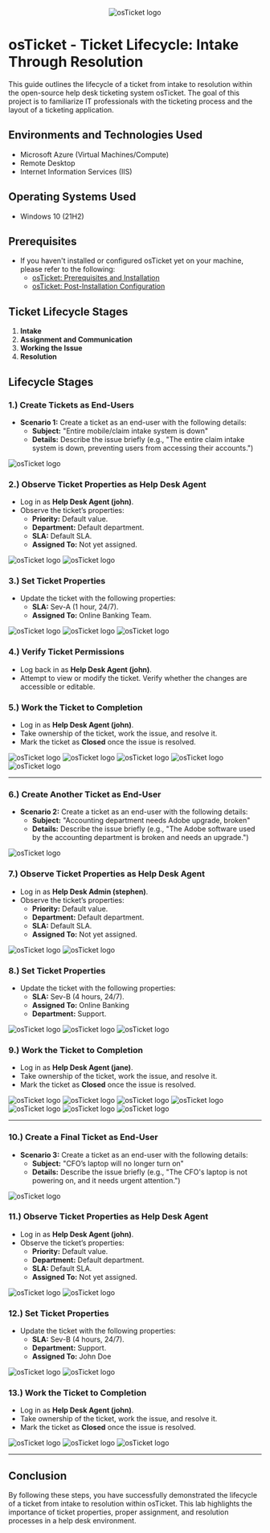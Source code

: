 <p align="center">
<img src="https://i.imgur.com/Clzj7Xs.png" alt="osTicket logo"/>
</p>

<h1>osTicket - Ticket Lifecycle: Intake Through Resolution</h1>
This guide outlines the lifecycle of a ticket from intake to resolution within the open-source help desk ticketing system osTicket.  The goal of this project is to familiarize IT professionals with the ticketing process and the layout of a ticketing application.

<br />


<h2>Environments and Technologies Used</h2>

- Microsoft Azure (Virtual Machines/Compute)
- Remote Desktop
- Internet Information Services (IIS)

<h2>Operating Systems Used </h2>

- Windows 10</b> (21H2)

<h2>Prerequisites</h2>

- If you haven't installed or configured osTicket yet on your machine, please refer to the following:
  - <a href="https://github.com/cristopherb19/osTicket-prereqs">osTicket: Prerequisites and Installation</a>
  - <a href="https://github.com/cristopherb19/osTicket-post-install-config">osTicket: Post-Installation Configuration</a>

<h2>Ticket Lifecycle Stages</h2>

1. **Intake**
2. **Assignment and Communication**
3. **Working the Issue**
4. **Resolution**

<h2>Lifecycle Stages</h2>

<h3>1.) Create Tickets as End-Users</h3>

- **Scenario 1:** Create a ticket as an end-user with the following details:
  - **Subject:** "Entire mobile/claim intake system is down"
  - **Details:** Describe the issue briefly (e.g., "The entire claim intake system is down, preventing users from accessing their accounts.")

<img src="https://imgur.com/gEn5F1V.png" alt="osTicket logo"/>

<h3>2.) Observe Ticket Properties as Help Desk Agent</h3>

- Log in as **Help Desk Agent (john)**.
- Observe the ticket’s properties:
  - **Priority:** Default value.
  - **Department:** Default department.
  - **SLA:** Default SLA.
  - **Assigned To:** Not yet assigned.
 
<img src="https://imgur.com/17491yn.png" alt="osTicket logo"/>
<img src="https://imgur.com/fvyCybX.png" alt="osTicket logo"/>

<h3>3.) Set Ticket Properties</h3>

- Update the ticket with the following properties:
  - **SLA:** Sev-A (1 hour, 24/7).
  - **Assigned To:** Online Banking Team.

<img src="https://imgur.com/fvyCybX.png" alt="osTicket logo"/>
<img src="https://imgur.com/jUZFwGO.png" alt="osTicket logo"/>
<img src="https://imgur.com/CA1jgoL.png" alt="osTicket logo"/>

<h3>4.) Verify Ticket Permissions</h3>

- Log back in as **Help Desk Agent (john)**.
- Attempt to view or modify the ticket. Verify whether the changes are accessible or editable.

<h3>5.) Work the Ticket to Completion</h3>

- Log in as **Help Desk Agent (john)**.
- Take ownership of the ticket, work the issue, and resolve it.
- Mark the ticket as **Closed** once the issue is resolved.

<img src="https://imgur.com/SY0bbCt.png" alt="osTicket logo"/>
<img src="https://imgur.com/4Ox2Hsb.png" alt="osTicket logo"/>
<img src="https://imgur.com/kANvRzD.png" alt="osTicket logo"/>
<img src="https://imgur.com/UST0jzM.png" alt="osTicket logo"/>
<img src="https://imgur.com/oqNu9A3.png" alt="osTicket logo"/>

---

<h3>6.) Create Another Ticket as End-User</h3>

- **Scenario 2:** Create a ticket as an end-user with the following details:
  - **Subject:** "Accounting department needs Adobe upgrade, broken"
  - **Details:** Describe the issue briefly (e.g., "The Adobe software used by the accounting department is broken and needs an upgrade.")
 
<img src="https://imgur.com/weWurnV.png" alt="osTicket logo"/>

<h3>7.) Observe Ticket Properties as Help Desk Agent</h3>

- Log in as **Help Desk Admin (stephen)**.
- Observe the ticket’s properties:
  - **Priority:** Default value.
  - **Department:** Default department.
  - **SLA:** Default SLA.
  - **Assigned To:** Not yet assigned.
 
<img src="https://imgur.com/gN7Tir3.png" alt="osTicket logo"/>
<img src="https://imgur.com/skF8sLW.png" alt="osTicket logo"/>

<h3>8.) Set Ticket Properties</h3>

- Update the ticket with the following properties:
  - **SLA:** Sev-B (4 hours, 24/7).
  - **Assigned To:** Online Banking
  - **Department:** Support.
 
<img src="https://imgur.com/CA3taCk.png" alt="osTicket logo"/>
<img src="https://imgur.com/tEgEvIF.png" alt="osTicket logo"/>
<img src="https://imgur.com/515aOmA.png" alt="osTicket logo"/>


<h3>9.) Work the Ticket to Completion</h3>

- Log in as **Help Desk Agent (jane)**.
- Take ownership of the ticket, work the issue, and resolve it.
- Mark the ticket as **Closed** once the issue is resolved.

<img src="https://imgur.com/wM0mZfw.png" alt="osTicket logo"/>
<img src="https://imgur.com/UFQcPfN.png" alt="osTicket logo"/>
<img src="https://imgur.com/14hagYx.png" alt="osTicket logo"/>
<img src="https://imgur.com/YDmgIo4.png" alt="osTicket logo"/>
<img src="https://imgur.com/VMrlQgR.png" alt="osTicket logo"/>
<img src="https://imgur.com/ZY33HEj.png" alt="osTicket logo"/>
<img src="https://imgur.com/6PTTRcr.png" alt="osTicket logo"/>


---

<h3>10.) Create a Final Ticket as End-User</h3>

- **Scenario 3:** Create a ticket as an end-user with the following details:
  - **Subject:** "CFO’s laptop will no longer turn on"
  - **Details:** Describe the issue briefly (e.g., "The CFO's laptop is not powering on, and it needs urgent attention.")
 
<img src="https://imgur.com/BGgVM9a.png" alt="osTicket logo"/>


<h3>11.) Observe Ticket Properties as Help Desk Agent</h3>

- Log in as **Help Desk Agent (john)**.
- Observe the ticket’s properties:
  - **Priority:** Default value.
  - **Department:** Default department.
  - **SLA:** Default SLA.
  - **Assigned To:** Not yet assigned.

<img src="https://imgur.com/4vWQLb3.png" alt="osTicket logo"/>
<img src="https://imgur.com/QbqbdQk.png" alt="osTicket logo"/>

<h3>12.) Set Ticket Properties</h3>

- Update the ticket with the following properties:
  - **SLA:** Sev-B (4 hours, 24/7).
  - **Department:** Support.
  - **Assigned To:** John Doe

<img src="https://imgur.com/jktspji.png" alt="osTicket logo"/>
<img src="https://imgur.com/NtqcfK5.png" alt="osTicket logo"/>

<h3>13.) Work the Ticket to Completion</h3>

- Log in as **Help Desk Agent (john)**.
- Take ownership of the ticket, work the issue, and resolve it.
- Mark the ticket as **Closed** once the issue is resolved.

<img src="https://imgur.com/lriwegk.png" alt="osTicket logo"/>
<img src="https://imgur.com/ihW13gb.png" alt="osTicket logo"/>
<img src="https://imgur.com/HRGu907.png" alt="osTicket logo"/>

---

<h2>Conclusion</h2>

By following these steps, you have successfully demonstrated the lifecycle of a ticket from intake to resolution within osTicket. This lab highlights the importance of ticket properties, proper assignment, and resolution processes in a help desk environment.
